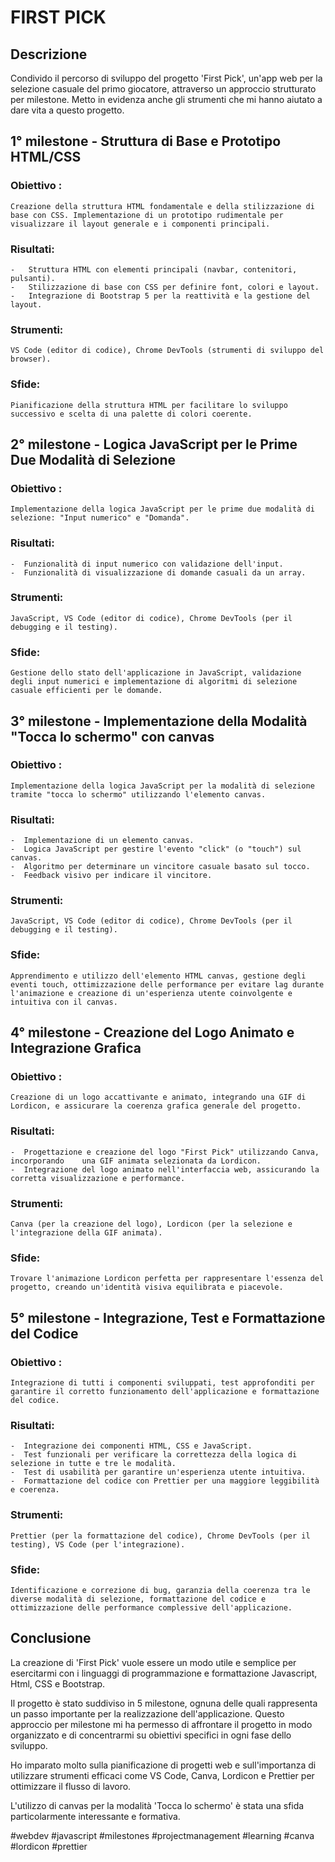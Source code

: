 # FIRST PICK

## Descrizione
Condivido il percorso di sviluppo del progetto 'First Pick', un'app web per la selezione casuale del primo giocatore, attraverso un approccio strutturato per milestone. Metto in evidenza anche gli strumenti che mi hanno aiutato a dare vita a questo progetto.

## 1° milestone - Struttura di Base e Prototipo HTML/CSS
### Obiettivo :
    Creazione della struttura HTML fondamentale e della stilizzazione di base con CSS. Implementazione di un prototipo rudimentale per visualizzare il layout generale e i componenti principali.
### Risultati:
    -   Struttura HTML con elementi principali (navbar, contenitori, pulsanti).
    -   Stilizzazione di base con CSS per definire font, colori e layout.
    -   Integrazione di Bootstrap 5 per la reattività e la gestione del layout.
### Strumenti: 
    VS Code (editor di codice), Chrome DevTools (strumenti di sviluppo del browser).
### Sfide: 
    Pianificazione della struttura HTML per facilitare lo sviluppo successivo e scelta di una palette di colori coerente.

## 2° milestone - Logica JavaScript per le Prime Due Modalità di Selezione
### Obiettivo :
    Implementazione della logica JavaScript per le prime due modalità di selezione: "Input numerico" e "Domanda".
### Risultati:
    -  Funzionalità di input numerico con validazione dell'input.
    -  Funzionalità di visualizzazione di domande casuali da un array.
### Strumenti: 
    JavaScript, VS Code (editor di codice), Chrome DevTools (per il debugging e il testing).
### Sfide: 
    Gestione dello stato dell'applicazione in JavaScript, validazione degli input numerici e implementazione di algoritmi di selezione casuale efficienti per le domande.

## 3° milestone - Implementazione della Modalità "Tocca lo schermo" con canvas
### Obiettivo :
    Implementazione della logica JavaScript per la modalità di selezione tramite "tocca lo schermo" utilizzando l'elemento canvas.
### Risultati:
    -  Implementazione di un elemento canvas.
    -  Logica JavaScript per gestire l'evento "click" (o "touch") sul canvas.
    -  Algoritmo per determinare un vincitore casuale basato sul tocco.
    -  Feedback visivo per indicare il vincitore.
### Strumenti: 
    JavaScript, VS Code (editor di codice), Chrome DevTools (per il debugging e il testing).
### Sfide: 
    Apprendimento e utilizzo dell'elemento HTML canvas, gestione degli eventi touch, ottimizzazione delle performance per evitare lag durante l'animazione e creazione di un'esperienza utente coinvolgente e intuitiva con il canvas.

## 4° milestone - Creazione del Logo Animato e Integrazione Grafica
### Obiettivo :
    Creazione di un logo accattivante e animato, integrando una GIF di Lordicon, e assicurare la coerenza grafica generale del progetto.
### Risultati:
    -  Progettazione e creazione del logo "First Pick" utilizzando Canva, incorporando    una GIF animata selezionata da Lordicon.
    -  Integrazione del logo animato nell'interfaccia web, assicurando la corretta visualizzazione e performance.
### Strumenti: 
    Canva (per la creazione del logo), Lordicon (per la selezione e l'integrazione della GIF animata).
### Sfide: 
    Trovare l'animazione Lordicon perfetta per rappresentare l'essenza del progetto, creando un'identità visiva equilibrata e piacevole.

## 5° milestone - Integrazione, Test e Formattazione del Codice
### Obiettivo :
    Integrazione di tutti i componenti sviluppati, test approfonditi per garantire il corretto funzionamento dell'applicazione e formattazione del codice.
### Risultati:
    -  Integrazione dei componenti HTML, CSS e JavaScript.
    -  Test funzionali per verificare la correttezza della logica di selezione in tutte e tre le modalità.
    -  Test di usabilità per garantire un'esperienza utente intuitiva.
    -  Formattazione del codice con Prettier per una maggiore leggibilità e coerenza.
### Strumenti:
    Prettier (per la formattazione del codice), Chrome DevTools (per il testing), VS Code (per l'integrazione).
### Sfide: 
    Identificazione e correzione di bug, garanzia della coerenza tra le diverse modalità di selezione, formattazione del codice e ottimizzazione delle performance complessive dell'applicazione.

## Conclusione
La creazione di 'First Pick' vuole essere un modo utile e semplice per esercitarmi con i linguaggi di programmazione e formattazione Javascript, Html, CSS e Bootstrap.

Il progetto è stato suddiviso in 5 milestone, ognuna delle quali rappresenta un passo importante per la realizzazione dell'applicazione.
Questo approccio per milestone mi ha permesso di affrontare il progetto in modo organizzato e di concentrarmi su obiettivi specifici in ogni fase dello sviluppo. 

Ho imparato molto sulla pianificazione di progetti web e sull'importanza di utilizzare strumenti efficaci come VS Code, Canva, Lordicon e Prettier per ottimizzare il flusso di lavoro. 

L'utilizzo di canvas per la modalità 'Tocca lo schermo' è stata una sfida particolarmente interessante e formativa. 

#webdev #javascript #milestones #projectmanagement #learning #canva #lordicon #prettier 
